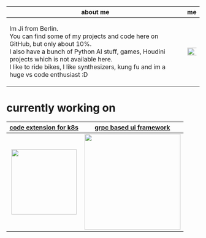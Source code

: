 | about me | me |
|:----------------------:|:---:|
| <p align="left">Im Ji from Berlin.<br> You can find some of my projects and code here on GitHub, but only about 10%.<br> I also have a bunch of Python AI stuff, games, Houdini projects which is not available here.<br> I like to ride bikes, I like synthesizers, kung fu and im a huge vs code enthusiast :D </p> | <img src="https://github.com/ji-soft/ji-soft/blob/main/result1709804787-ezgif.com-resize.gif?raw=true" width="350%" /> |

# currently working on


<div align="center">
	
| [code extension for k8s](https://github.com/ji-podhead/kubyplexer) | [grpc based ui framework](https://github.com/ji-podhead/ji_ui) |
|:----------------------:|:---:|
| <img src="https://github.com/ji-soft/kubyplexer/blob/main/images/kubyplexernobg.jpg?raw=true" width="170" /> | <img src="https://github.com/ji-soft/ji_ui/blob/master/images/ji_ui_mascot_3.png?raw=true" width="250" /> | 

</div>
